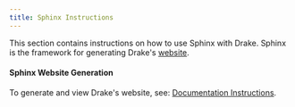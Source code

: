 ```yaml
---
title: Sphinx Instructions
---
```


This section contains instructions on how to use Sphinx with Drake.
Sphinx is the framework for generating Drake's
[website](https://drake.mit.edu/).


#### Sphinx Website Generation

To generate and view Drake's website, see:
[Documentation Instructions](/documentation_instructions.html).
